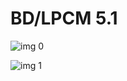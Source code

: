 # BD/LPCM 5.1

![img 0](https://i.imgur.com/FktmDaG.jpg)

![img 1](https://i.imgur.com/bavP1Jj.png)

